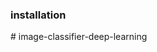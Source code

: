 ### installation

<!-- pip install fastai kagglehub-->#   i m a g e - c l a s s i f i e r - d e e p - l e a r n i n g  
 
